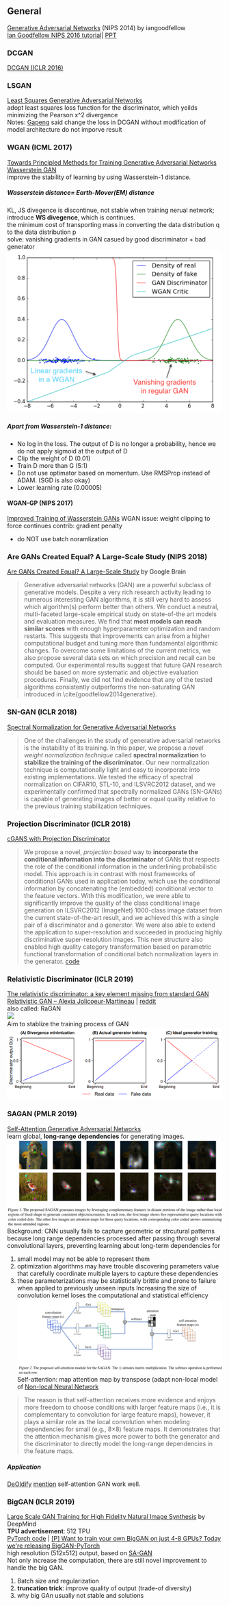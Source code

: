 ## General
[Generative Adversarial Networks](https://arxiv.org/abs/1406.2661) (NIPS 2014) by iangoodfellow  
[Ian Goodfellow NIPS 2016 tutorial](https://arxiv.org/pdf/1701.00160.pdf)| [PPT](http://www.iangoodfellow.com/slides/2016-12-04-NIPS.pdf) 

### DCGAN
[DCGAN (ICLR 2016)](/generative_models/GAN_repersentation_learning.md#dcgan-iclr-2016)

### LSGAN
[Least Squares Generative Adversarial Networks](https://arxiv.org/abs/1611.04076)  
adopt least squares loss function for the discriminator, which yeilds minimizing the Pearson x^2 divergence  
Notes: [Gapeng](https://zhuanlan.zhihu.com/p/25768099) said change the loss in DCGAN without modification of model architecture do not imporve result

### WGAN (ICML 2017)
[Towards Principled Methods for Training Generative Adversarial Networks](https://arxiv.org/abs/1701.04862)
[Wasserstein GAN](https://arxiv.org/abs/1701.07875)  
improve the stability of learning by using Wasserstein-1 distance. 
##### Wasserstein distance= Earth-Mover(EM) distance
KL, JS divegence is discontinue, not stable when training nerual network; introduce **WS divegence**, which is continues.  
the minimum cost of transporting mass in converting the data distribution q to the data distribution p  
solve: vanishing gradients in GAN casued by good discriminator + bad generator  
![](img/WGAN_critic.png)
##### Apart from Wasserstein-1 distance:
* No log in the loss. The output of D is no longer a probability, hence we do not apply sigmoid at the output of D
* Clip the weight of D (0.01)
* Train D more than G (5:1)
* Do not use optimator based on momentum. Use RMSProp instead of ADAM. (SGD is also okay)
* Lower learning rate (0.00005)
#### WGAN-GP (NIPS 2017)
[Improved Training of Wasserstein GANs](https://arxiv.org/abs/1704.00028)
WGAN issue: weight clipping to force continues
contrib: gradient penalty
* do NOT use batch noramlization

### Are GANs Created Equal? A Large-Scale Study (NIPS 2018)
[Are GANs Created Equal? A Large-Scale Study](https://arxiv.org/pdf/1711.10337.pdf) by Google Brain  
> Generative adversarial networks (GAN) are a powerful subclass of generative models. Despite a very rich research activity leading to numerous interesting GAN algorithms, it is still very hard to assess which algorithm(s) perform better than others. We conduct a neutral, multi-faceted large-scale empirical study on state-of-the art models and evaluation measures. We find that **most models can reach similar scores** with enough hyperparameter optimization and random restarts. This suggests that improvements can arise from a higher computational budget and tuning more than fundamental algorithmic changes. To overcome some limitations of the current metrics, we also propose several data sets on which precision and recall can be computed. Our experimental results suggest that future GAN research should be based on more systematic and objective evaluation procedures. Finally, we did not find evidence that any of the tested algorithms consistently outperforms the non-saturating GAN introduced in \cite{goodfellow2014generative}.

### SN-GAN (ICLR 2018)
[Spectral Normalization for Generative Adversarial Networks](https://openreview.net/pdf?id=B1QRgziT-)  
> One of the challenges in the study of generative adversarial networks is the instability of its training. In this paper, we propose a *novel weight normalization technique* called **spectral normalization** to **stabilize the training of the discriminator**. Our new normalization technique is computationally light and easy to incorporate into existing implementations. We tested the efficacy of spectral normalization on CIFAR10, STL-10, and ILSVRC2012 dataset, and we experimentally confirmed that spectrally normalized GANs (SN-GANs) is capable of generating images of better or equal quality relative to the previous training stabilization techniques.

### Projection Discriminator (ICLR 2018)
[cGANS with Projection Discriminator](https://openreview.net/pdf?id=ByS1VpgRZ)  
> We propose a novel, *projection based* way to **incorporate the conditional information into the discriminator** of GANs that respects the role of the conditional information in the underlining probabilistic model. This approach is in contrast with most frameworks of conditional GANs used in application today, which use the conditional information by concatenating the (embedded) conditional vector to the feature vectors. With this modification, we were able to significantly improve the quality of the class conditional image generation on ILSVRC2012 (ImageNet) 1000-class image dataset from the current state-of-the-art result, and we achieved this with a single pair of a discriminator and a generator. We were also able to extend the application to super-resolution and succeeded in producing highly discriminative super-resolution images. This new structure also enabled high quality category transformation based on parametric functional transformation of conditional batch normalization layers in the generator. 
[code](https://github.com/pfnet-research/sngan_projection)

### Relativistic Discriminator (ICLR 2019)
[The relativistic discriminator: a key element missing from standard GAN](https://arxiv.org/abs/1807.00734)  
[Relativistic GAN – Alexia Jolicoeur-Martineau](https://ajolicoeur.wordpress.com/relativisticgan/) | [reddit](https://www.reddit.com/r/MachineLearning/comments/8vr9am/r_the_relativistic_discriminator_a_key_element/)  
also called: RaGAN  
![](https://ajolicoeur.files.wordpress.com/2018/06/screenshot-from-2018-06-30-11-04-05.png)  
Aim to stablize the training process of GAN  
![](img/RaGAN_explaination.png)

### SAGAN (PMLR 2019)
[Self-Attention Generative Adversarial Networks](https://arxiv.org/pdf/1805.08318.pdf)  
learn global, **long-range dependencies** for generating images.  
![](img/SAGAN_attention_map.png)
Background: CNN usually fails to capture geometric or strcutural patterns because long range dependencies processed after passing through several convolutional layers, preventing learning about long-term dependencies for 
1. small model may not be able to represent them
2. optimization algorithms may have trouble discovering parameters value that carefully coordinate multiple layers to capture these dependencies
3. these parameterizations may be statistically brittle and prone to failure when applied to previously unseen inputs
Increasing the size of convolution kernel loses the computational and statistical efficiency
![](img/SAGAN_module.png)
Self-attention: map attention map by transpose (adapt non-local model of [Non-local Neural Network](/basic/attention.html#non-local-neural-networks-cvpr-2018)

> The reason is that self-attention receives more evidence and enjoys more freedom to choose conditions with larger feature maps
(i.e., it is complementary to convolution for large feature maps), however, it plays a similar role as the local convolution when modeling dependencies for small (e.g., 8×8) feature maps. It demonstrates that the attention mechanism gives more power to both the generator and the discriminator to directly model the long-range dependencies in the feature maps. 
##### Application
[DeOldify](https://github.com/jantic/DeOldify) [mention](https://www.reddit.com/r/MachineLearning/comments/9tcfls/p_introducing_deoldify_a_progressive/) self-attention GAN work well.

### BigGAN (ICLR 2019)
[Large Scale GAN Training for High Fidelity Natural Image Synthesis](https://arxiv.org/abs/1809.11096) by DeepMind  
__TPU advertisement__: 512 TPU  
[PyTorch code](https://github.com/ajbrock/BigGAN-PyTorch) | 
[\[P\] Want to train your own BigGAN on just 4-8 GPUs? Today we're releasing BigGAN-PyTorch](https://www.reddit.com/r/MachineLearning/comments/b461zt/p_want_to_train_your_own_biggan_on_just_48_gpus/)  
high resolution (512x512) output, based on [SA-GAN](#sa-gan-pmlr-2019)  
Not only increase the computation, there are still novel improvement to handle the big GAN.
1. Batch size and regularization
2. **truncation trick**: improve quality of output (trade-of diversity)
3. why big GAn usually not stable and solutions